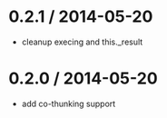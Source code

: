 
0.2.1 / 2014-05-20 
==================

 * cleanup execing and this._result

0.2.0 / 2014-05-20 
==================

 * add co-thunking support
